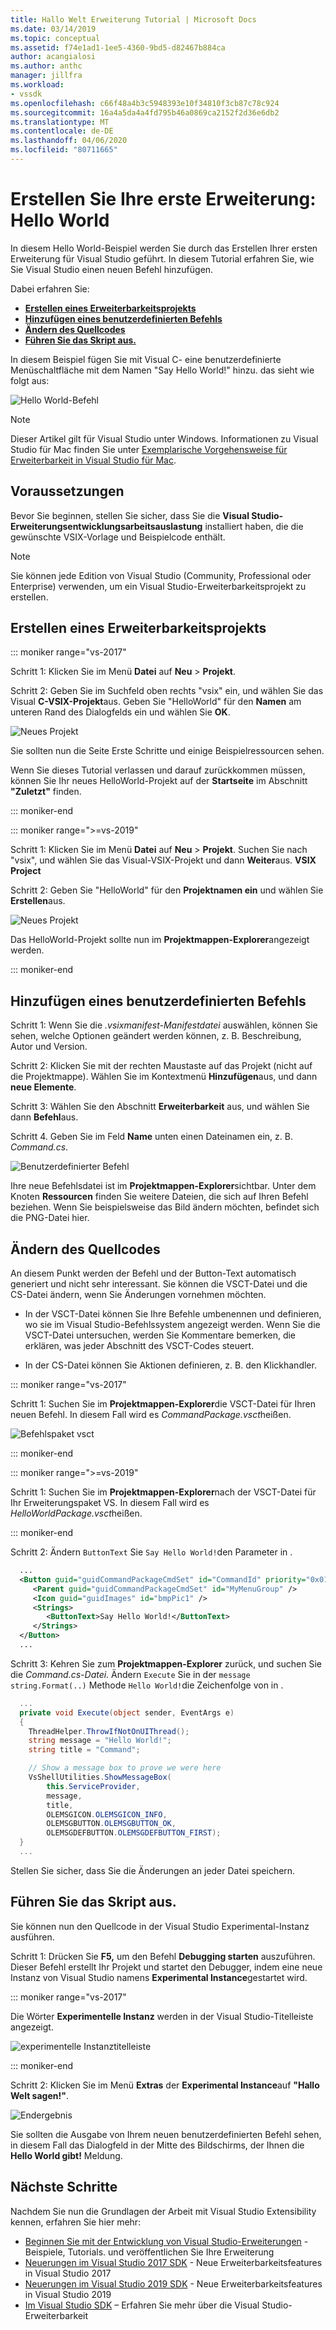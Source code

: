 ```yaml
---
title: Hallo Welt Erweiterung Tutorial | Microsoft Docs
ms.date: 03/14/2019
ms.topic: conceptual
ms.assetid: f74e1ad1-1ee5-4360-9bd5-d82467b884ca
author: acangialosi
ms.author: anthc
manager: jillfra
ms.workload:
- vssdk
ms.openlocfilehash: c66f48a4b3c5948393e10f34810f3cb87c78c924
ms.sourcegitcommit: 16a4a5da4a4fd795b46a0869ca2152f2d36e6db2
ms.translationtype: MT
ms.contentlocale: de-DE
ms.lasthandoff: 04/06/2020
ms.locfileid: "80711665"
---
```

# <a name="create-your-first-extension-hello-world"></a>Erstellen Sie Ihre erste Erweiterung: Hello World

In diesem Hello World-Beispiel werden Sie durch das Erstellen Ihrer ersten Erweiterung für Visual Studio geführt. In diesem Tutorial erfahren Sie, wie Sie Visual Studio einen neuen Befehl hinzufügen.

Dabei erfahren Sie:

* **[Erstellen eines Erweiterbarkeitsprojekts](#create-an-extensibility-project)**
* **[Hinzufügen eines benutzerdefinierten Befehls](#add-a-custom-command)**
* **[Ändern des Quellcodes](#modify-the-source-code)**
* **[Führen Sie das Skript aus.](#run-it)**

In diesem Beispiel fügen Sie mit Visual C- eine benutzerdefinierte Menüschaltfläche mit dem Namen "Say Hello World!" hinzu. das sieht wie folgt aus:

![Hello World-Befehl](media/hello-world-say-hello-world.png)

> [!NOTE]
> Dieser Artikel gilt für Visual Studio unter Windows. Informationen zu Visual Studio für Mac finden Sie unter [Exemplarische Vorgehensweise für Erweiterbarkeit in Visual Studio für Mac](/visualstudio/mac/extending-visual-studio-mac-walkthrough).

## <a name="prerequisites"></a>Voraussetzungen

Bevor Sie beginnen, stellen Sie sicher, dass Sie die **Visual Studio-Erweiterungsentwicklungsarbeitsauslastung** installiert haben, die die gewünschte VSIX-Vorlage und Beispielcode enthält.

> [!NOTE]
> Sie können jede Edition von Visual Studio (Community, Professional oder Enterprise) verwenden, um ein Visual Studio-Erweiterbarkeitsprojekt zu erstellen.

## <a name="create-an-extensibility-project"></a>Erstellen eines Erweiterbarkeitsprojekts

::: moniker range="vs-2017"

Schritt 1: Klicken Sie im Menü **Datei** auf **Neu** > **Projekt**.

Schritt 2: Geben Sie im Suchfeld oben rechts "vsix" ein, und wählen Sie das Visual **C-VSIX-Projekt**aus. Geben Sie "HelloWorld" für den **Namen** am unteren Rand des Dialogfelds ein und wählen Sie **OK**.

![Neues Projekt](media/hello-world-new-project.png)

Sie sollten nun die Seite Erste Schritte und einige Beispielressourcen sehen.

Wenn Sie dieses Tutorial verlassen und darauf zurückkommen müssen, können Sie Ihr neues HelloWorld-Projekt auf der **Startseite** im Abschnitt **"Zuletzt"** finden.

::: moniker-end

::: moniker range=">=vs-2019"

Schritt 1: Klicken Sie im Menü **Datei** auf **Neu** > **Projekt**. Suchen Sie nach "vsix", und wählen Sie das Visual-VSIX-Projekt und dann **Weiter**aus. **VSIX Project**

Schritt 2: Geben Sie "HelloWorld" für den **Projektnamen ein** und wählen Sie **Erstellen**aus.

![Neues Projekt](media/hello-world-new-project-2019.png)

Das HelloWorld-Projekt sollte nun im **Projektmappen-Explorer**angezeigt werden.

::: moniker-end

## <a name="add-a-custom-command"></a>Hinzufügen eines benutzerdefinierten Befehls

Schritt 1: Wenn Sie die *.vsixmanifest-Manifestdatei* auswählen, können Sie sehen, welche Optionen geändert werden können, z. B. Beschreibung, Autor und Version.

Schritt 2: Klicken Sie mit der rechten Maustaste auf das Projekt (nicht auf die Projektmappe). Wählen Sie im Kontextmenü **Hinzufügen**aus, und dann **neue Elemente**.

Schritt 3: Wählen Sie den Abschnitt **Erweiterbarkeit** aus, und wählen Sie dann **Befehl**aus.

Schritt 4. Geben Sie im Feld **Name** unten einen Dateinamen ein, z. B. *Command.cs*.

![Benutzerdefinierter Befehl](media/hello-world-vsix-command.png)

Ihre neue Befehlsdatei ist im **Projektmappen-Explorer**sichtbar. Unter dem Knoten **Ressourcen** finden Sie weitere Dateien, die sich auf Ihren Befehl beziehen. Wenn Sie beispielsweise das Bild ändern möchten, befindet sich die PNG-Datei hier.

## <a name="modify-the-source-code"></a>Ändern des Quellcodes

An diesem Punkt werden der Befehl und der Button-Text automatisch generiert und nicht sehr interessant. Sie können die VSCT-Datei und die CS-Datei ändern, wenn Sie Änderungen vornehmen möchten.

* In der VSCT-Datei können Sie Ihre Befehle umbenennen und definieren, wo sie im Visual Studio-Befehlssystem angezeigt werden. Wenn Sie die VSCT-Datei untersuchen, werden Sie Kommentare bemerken, die erklären, was jeder Abschnitt des VSCT-Codes steuert.

* In der CS-Datei können Sie Aktionen definieren, z. B. den Klickhandler.

::: moniker range="vs-2017"

Schritt 1: Suchen Sie im **Projektmappen-Explorer**die VSCT-Datei für Ihren neuen Befehl. In diesem Fall wird es *CommandPackage.vsct*heißen.

![Befehlspaket vsct](media/hello-world-command-package-vsct.png)

::: moniker-end

::: moniker range=">=vs-2019"

Schritt 1: Suchen Sie im **Projektmappen-Explorer**nach der VSCT-Datei für Ihr Erweiterungspaket VS. In diesem Fall wird es *HelloWorldPackage.vsct*heißen.

::: moniker-end

Schritt 2: Ändern `ButtonText` Sie `Say Hello World!`den Parameter in .

```xml
  ...
  <Button guid="guidCommandPackageCmdSet" id="CommandId" priority="0x0100" type="Button">
     <Parent guid="guidCommandPackageCmdSet" id="MyMenuGroup" />
     <Icon guid="guidImages" id="bmpPic1" />
     <Strings>
        <ButtonText>Say Hello World!</ButtonText>
     </Strings>
  </Button>
  ...
```

Schritt 3: Kehren Sie zum **Projektmappen-Explorer** zurück, und suchen Sie die *Command.cs-Datei.* Ändern `Execute` Sie in der `message` `string.Format(..)` Methode `Hello World!`die Zeichenfolge von in .

```csharp
  ...
  private void Execute(object sender, EventArgs e)
  {
    ThreadHelper.ThrowIfNotOnUIThread();
    string message = "Hello World!";
    string title = "Command";

    // Show a message box to prove we were here
    VsShellUtilities.ShowMessageBox(
        this.ServiceProvider,
        message,
        title,
        OLEMSGICON.OLEMSGICON_INFO,
        OLEMSGBUTTON.OLEMSGBUTTON_OK,
        OLEMSGDEFBUTTON.OLEMSGDEFBUTTON_FIRST);
  }
  ...
```

Stellen Sie sicher, dass Sie die Änderungen an jeder Datei speichern.

## <a name="run-it"></a>Führen Sie das Skript aus.

Sie können nun den Quellcode in der Visual Studio Experimental-Instanz ausführen.

Schritt 1: Drücken Sie **F5,** um den Befehl **Debugging starten** auszuführen. Dieser Befehl erstellt Ihr Projekt und startet den Debugger, indem eine neue Instanz von Visual Studio namens **Experimental Instance**gestartet wird.

::: moniker range="vs-2017"

Die Wörter **Experimentelle Instanz** werden in der Visual Studio-Titelleiste angezeigt.

![experimentelle Instanztitelleiste](media/hello-world-exp-instance.png)

::: moniker-end

Schritt 2: Klicken Sie im Menü **Extras** der **Experimental Instance**auf **"Hallo Welt sagen!"**.

![Endergebnis](media/hello-world-final-result.png)

Sie sollten die Ausgabe von Ihrem neuen benutzerdefinierten Befehl sehen, in diesem Fall das Dialogfeld in der Mitte des Bildschirms, der Ihnen die **Hello World gibt!** Meldung.

## <a name="next-steps"></a>Nächste Schritte

Nachdem Sie nun die Grundlagen der Arbeit mit Visual Studio Extensibility kennen, erfahren Sie hier mehr:

* [Beginnen Sie mit der Entwicklung von Visual Studio-Erweiterungen](starting-to-develop-visual-studio-extensions.md) - Beispiele, Tutorials. und veröffentlichen Sie Ihre Erweiterung
* [Neuerungen im Visual Studio 2017 SDK](what-s-new-in-the-visual-studio-2017-sdk.md) - Neue Erweiterbarkeitsfeatures in Visual Studio 2017
* [Neuerungen im Visual Studio 2019 SDK](whats-new-visual-studio-2019-sdk.md) - Neue Erweiterbarkeitsfeatures in Visual Studio 2019
* [Im Visual Studio SDK](internals/inside-the-visual-studio-sdk.md) – Erfahren Sie mehr über die Visual Studio-Erweiterbarkeit
